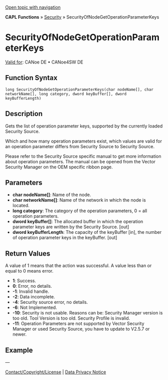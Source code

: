 [Open topic with navigation](../../../../../CANoeDEFamily.htm#Topics/CAPLFunctions/Security/Functions/CAPLfunctionSecurityOfNodeGetOperationParameterKeys.md)

**CAPL Functions** » [Security](../CAPLFunctionsSecurityOverview.md) » SecurityOfNodeGetOperationParameterKeys

# SecurityOfNodeGetOperationParameterKeys

[Valid for](../../../Shared/FeatureAvailability.md): CANoe DE • CANoe4SW DE

## Function Syntax

```plaintext
long SecurityOfNodeGetOperationParameterKeys(char nodeName[], char networkName[], long category, dword keyBuffer[], dword keyBufferLength)
```

## Description

Gets the list of operation parameter keys, supported by the currently loaded Security Source.

Which and how many operation parameters exist, which values are valid for an operation parameter differs from Security Source to Security Source.

Please refer to the Security Source specific manual to get more information about operation parameters. The manual can be opened from the Vector Security Manager on the OEM specific ribbon page.

## Parameters

- **char nodeName[]**: Name of the node.
- **char networkName[]**: Name of the network in which the node is located.
- **long category**: The category of the operation parameters, 0 = all operation parameters.
- **dword keyBuffer[]**: The allocated buffer in which the operation parameter keys are written by the Security Source. [out]
- **dword keyBufferLength**: The capacity of the keyBuffer [in], the number of operation parameter keys in the keyBuffer. [out]

## Return Values

A value of 1 means that the action was successful. A value less than or equal to 0 means error.

- **1**: Success.
- **0**: Error, no details.
- **-1**: Invalid handle.
- **-2**: Data incomplete.
- **-4**: Security source error, no details.
- **-6**: Not Implemented.
- **-10**: Security is not usable. Reasons can be: Security Manager version is too old. Tool Version is too old. Security Profile is invalid.
- **-11**: Operation Parameters are not supported by Vector Security Manager or used Security Source, you have to update to V2.5.7 or newer.

## Example

—

[Contact/Copyright/License](../../../Shared/ContactCopyrightLicense.md) | [Data Privacy Notice](https://www.vector.com/int/en/company/get-info/privacy-policy/)
